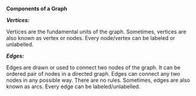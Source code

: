 **Components of a Graph**



***Vertices:***



Vertices are the fundamental units of the graph. Sometimes, vertices are also known as vertex or nodes. Every node/vertex can be labeled or unlabelled.


***Edges:***



Edges are drawn or used to connect two nodes of the graph. It can be ordered pair of nodes in a directed graph. Edges can connect any two nodes in any possible way. There are no rules. Sometimes, edges are also known as arcs. Every edge can be labeled/unlabelled.

